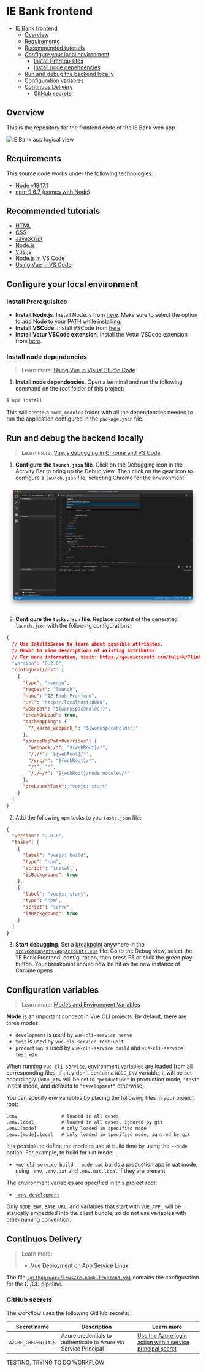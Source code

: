 # IE Bank frontend

- [IE Bank frontend](#ie-bank-frontend)
  - [Overview](#overview)
  - [Requirements](#requirements)
  - [Recommended tutorials](#recommended-tutorials)
  - [Configure your local environment](#configure-your-local-environment)
    - [Install Prerequisites](#install-prerequisites)
    - [Install node dependencies](#install-node-dependencies)
  - [Run and debug the backend locally](#run-and-debug-the-backend-locally)
  - [Configuration variables](#configuration-variables)
  - [Continuos Delivery](#continuos-delivery)
    - [GitHub secrets](#github-secrets)

## Overview

This is the repository for the frontend code of the IE Bank web app

![IE Bank app logical view](images/ie-bank-app.png)

## Requirements

This source code works under the following technologies:

- [Node v18.17.1](https://nodejs.org/en/download)
- [npm 9.6.7 (comes with Node)](https://www.npmjs.com/package/npm)

## Recommended tutorials

- [HTML](https://www.w3schools.com/html/)
- [CSS](https://www.w3schools.com/css/default.asp)
- [JavaScript](https://www.w3schools.com/js/default.asp)
- [Node.js](https://www.w3schools.com/nodejs/default.asp)
- [Vue.js](https://www.w3schools.com/vue/index.php)
- [Node.js in VS Code](https://code.visualstudio.com/docs/nodejs/nodejs-tutorial)
- [Using Vue in VS Code](https://code.visualstudio.com/docs/nodejs/vuejs-tutorial)

## Configure your local environment

### Install Prerequisites

- **Install Node.js**. Install Node.js from [here](https://nodejs.org/en/download). Make sure to select the option to add Node to your PATH while installing.
- **Install VSCode**. Install VSCode from [here](https://code.visualstudio.com/download).
- **Install Vetur VSCode extension**. Install the Vetur VSCode extension from [here](https://marketplace.visualstudio.com/items?itemName=octref.vetur).

### Install node dependencies

> Learn more: [Using Vue in Visual Studio Code](https://code.visualstudio.com/docs/nodejs/vuejs-tutorial)

1. **Install node dependencies**. Open a terminal and run the following command on the root folder of this project:

```bash
$ npm install
```

This will create a `node_modules` folder with all the dependencies needed to run the application configured in the `package.json` file.

## Run and debug the backend locally

> Learn more: [Vue.js debugging in Chrome and VS Code](https://github.com/microsoft/vscode-recipes/tree/main/vuejs-cli#configure-launchjson-file)

1. **Configure the `launch.json` file**. Click on the Debugging icon in the Activity Bar to bring up the Debug view. Then click on the gear icon to configure a `launch.json` file, selecting Chrome for the environment:

![Configure launch.json on VS Code](https://github.com/microsoft/vscode-recipes/raw/main/vuejs-cli/config_add.png)

2. **Configure the `tasks.json` file**. Replace content of the generated `launch.json` with the following configurations:

```json
{
  // Use IntelliSense to learn about possible attributes.
  // Hover to view descriptions of existing attributes.
  // For more information, visit: https://go.microsoft.com/fwlink/?linkid=830387
  "version": "0.2.0",
  "configurations": [
    {
      "type": "msedge",
      "request": "launch",
      "name": "IE Bank Frontend",
      "url": "http://localhost:8080",
      "webRoot": "${workspaceFolder}",
      "breakOnLoad": true,
      "pathMapping": {
        "/_karma_webpack_": "${workspaceFolder}"
      },
      "sourceMapPathOverrides": {
        "webpack:/*": "${webRoot}/*",
        "/./*": "${webRoot}/*",
        "/src/*": "${webRoot}/*",
        "/*": "*",
        "/./~/*": "${webRoot}/node_modules/*"
      },
      "preLaunchTask": "vuejs: start"
    }
  ]
}
```

2. Add the following `npm` tasks to you `tasks.json` file:

```json
{
  "version": "2.0.0",
  "tasks": [
    {
      "label": "vuejs: build",
      "type": "npm",
      "script": "install",
      "isBackground": true
    },
    {
      "label": "vuejs: start",
      "type": "npm",
      "script": "serve",
      "isBackground": true
    }
  ]
}
```

3. **Start debugging**. Set a [breakpoint](https://code.visualstudio.com/docs/editor/debugging#_breakpoints) anywhere in the [`src\components\AppAccounts.vue`](src\components\AppAccounts.vue) file. Go to the Debug view, select the 'IE Bank Frontend' configuration, then press F5 or click the green play button. Your breakpoint should now be hit as the new instance of Chrome opens

## Configuration variables

> Learn more: [Modes and Environment Variables](https://cli.vuejs.org/guide/mode-and-env.html)

**Mode** is an important concept in Vue CLI projects. By default, there are three modes:

- `development` is used by `vue-cli-service serve`
- `test` is used by `vue-cli-service test:unit`
- `production` is used by `vue-cli-service build` and `vue-cli-service test:e2e`

When running `vue-cli-service`, environment variables are loaded from all corresponding files. If they don't contain a `NODE_ENV` variable, it will be set accordingly (`NODE_ENV` will be set to `"production"` in production mode, `"test"` in test mode, and defaults to `"development"` otherwise).

You can specify env variables by placing the following files in your project root:

```shell
.env                # loaded in all cases
.env.local          # loaded in all cases, ignored by git
.env.[mode]         # only loaded in specified mode
.env.[mode].local   # only loaded in specified mode, ignored by git
```

It is possible to define the mode to use at build time by using the `--mode` option. For example, to build for uat mode:

- `vue-cli-service build --mode uat` builds a production app in uat mode, using `.env`, `.env.uat` and `.env.uat.local` if they are present

The environment variables are specified in this project root:

- [`.env.development`](.env.development)

Only `NODE_ENV`, `BASE_URL`, and variables that start with `VUE_APP_` will be statically embedded into the client bundle, so do not use variables with other naming convention.

## Continuos Delivery

> Learn more:
>
> - [Vue Deployment on App Service Linux](https://azureossd.github.io/2022/02/11/Vue-Deployment-on-App-Service-Linux/)

The file [`.github/workflows/ie-bank-frontend.yml`](.github\workflows\ie-bank-frontend.yml) contains the configuration for the CI/CD pipeline.

### GitHub secrets

The workflow uses the following GitHub secrets:

| Secret name         | Description                                                      | Learn more                                                                                                                                                                                                                     |
| ------------------- | ---------------------------------------------------------------- | ------------------------------------------------------------------------------------------------------------------------------------------------------------------------------------------------------------------------------ |
| `AZURE_CREDENTIALS` | Azure credentials to authenticate to Azure via Service Principal | [Use the Azure login action with a service principal secret](https://learn.microsoft.com/en-us/azure/developer/github/connect-from-azure?tabs=azure-portal%2Clinux#use-the-azure-login-action-with-a-service-principal-secret) |

TESTING, TRYING TO DO WORKFLOW
